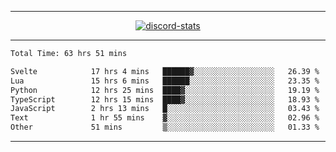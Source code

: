 <a href="https://www.github.com/ripavoid" target="_blank" rel="noreferrer">

-------

<div align='center'>
    <a href='https://discordapp.com/users/825178146797518881'>
        <img align='center' alt='discord-stats' src='https://api.discord-status.me/825178146797518881?nitro&boost=4&gradient=%231e0b1a%2C%23000000%2C%23000000%2C%23160316'></img>
    </a>
</div>

-------

<!--START_SECTION:waka-->

```txt
Total Time: 63 hrs 51 mins

Svelte            17 hrs 4 mins   ██████▓░░░░░░░░░░░░░░░░░░   26.39 %
Lua               15 hrs 6 mins   ██████░░░░░░░░░░░░░░░░░░░   23.35 %
Python            12 hrs 25 mins  ████▓░░░░░░░░░░░░░░░░░░░░   19.19 %
TypeScript        12 hrs 15 mins  ████▓░░░░░░░░░░░░░░░░░░░░   18.93 %
JavaScript        2 hrs 13 mins   █░░░░░░░░░░░░░░░░░░░░░░░░   03.43 %
Text              1 hr 55 mins    ▓░░░░░░░░░░░░░░░░░░░░░░░░   02.96 %
Other             51 mins         ▒░░░░░░░░░░░░░░░░░░░░░░░░   01.33 %
```

<!--END_SECTION:waka-->

-------
